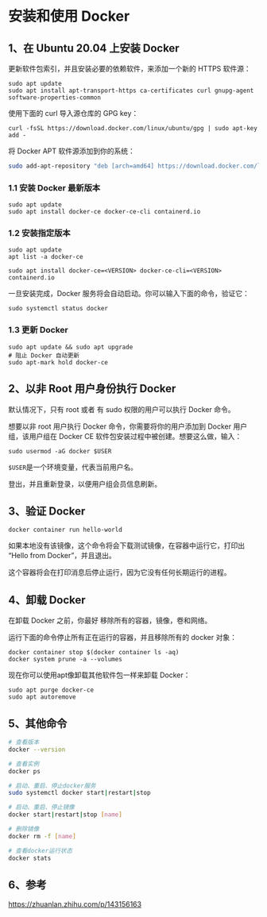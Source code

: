 # 安装和使用 Docker

## 1、在 Ubuntu 20.04 上安装 Docker

更新软件包索引，并且安装必要的依赖软件，来添加一个新的 HTTPS 软件源：

```
sudo apt update
sudo apt install apt-transport-https ca-certificates curl gnupg-agent software-properties-common
```

使用下面的 curl 导入源仓库的 GPG key：

```
curl -fsSL https://download.docker.com/linux/ubuntu/gpg | sudo apt-key add -
```

将 Docker APT 软件源添加到你的系统：

```sh
sudo add-apt-repository "deb [arch=amd64] https://download.docker.com/linux/ubuntu $(lsb_release -cs) stable"
```

### 1.1 安装 Docker 最新版本

```
sudo apt update
sudo apt install docker-ce docker-ce-cli containerd.io
```

### 1.2 安装指定版本

```
sudo apt update
apt list -a docker-ce

sudo apt install docker-ce=<VERSION> docker-ce-cli=<VERSION> containerd.io
```

一旦安装完成，Docker 服务将会自动启动。你可以输入下面的命令，验证它：

```
sudo systemctl status docker
```

### 1.3 更新 Docker

```
sudo apt update && sudo apt upgrade
# 阻止 Docker 自动更新
sudo apt-mark hold docker-ce
```

## 2、以非 Root 用户身份执行 Docker

默认情况下，只有 root 或者 有 sudo 权限的用户可以执行 Docker 命令。

想要以非 root 用户执行 Docker 命令，你需要将你的用户添加到 Docker 用户组，该用户组在 Docker CE 软件包安装过程中被创建。想要这么做，输入：

```
sudo usermod -aG docker $USER
```

`$USER`是一个环境变量，代表当前用户名。

登出，并且重新登录，以便用户组会员信息刷新。

## 3、验证 Docker

```
docker container run hello-world
```

如果本地没有该镜像，这个命令将会下载测试镜像，在容器中运行它，打印出 “Hello from Docker”，并且退出。

这个容器将会在打印消息后停止运行，因为它没有任何长期运行的进程。

## 4、卸载 Docker

在卸载 Docker 之前，你最好 移除所有的容器，镜像，卷和网络。

运行下面的命令停止所有正在运行的容器，并且移除所有的 docker 对象：

```
docker container stop $(docker container ls -aq)
docker system prune -a --volumes
```

现在你可以使用apt像卸载其他软件包一样来卸载 Docker：

```
sudo apt purge docker-ce
sudo apt autoremove
```

## 5、其他命令

```sh
# 查看版本
docker --version

# 查看实例
docker ps

# 启动、重启、停止docker服务
sudo systemctl docker start|restart|stop

# 启动、重启、停止镜像
docker start|restart|stop [name]

# 删除镜像
docker rm -f [name]

# 查看docker运行状态
docker stats
```

## 6、参考

https://zhuanlan.zhihu.com/p/143156163